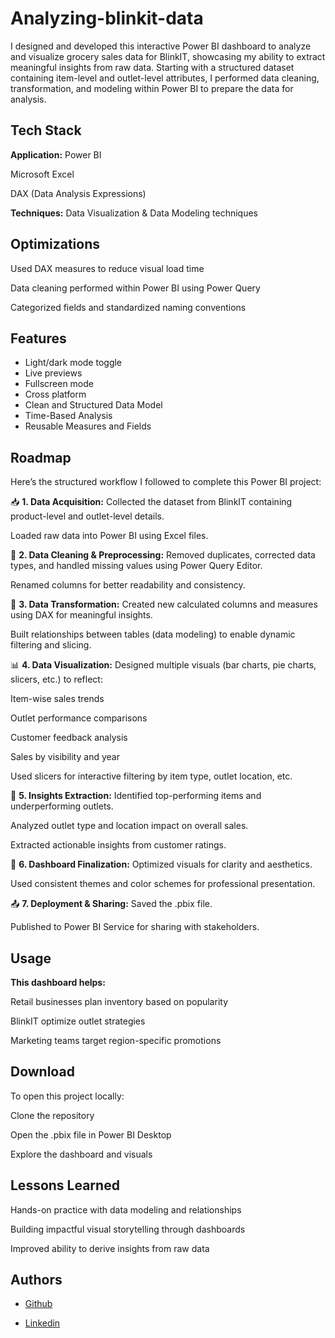 # Analyzing-blinkit-data

I designed and developed this interactive Power BI dashboard to analyze and visualize grocery sales data for BlinkIT, showcasing my ability to extract meaningful insights from raw data. Starting with a structured dataset containing item-level and outlet-level attributes, I performed data cleaning, transformation, and modeling within Power BI to prepare the data for analysis.

## Tech Stack

**Application:** Power BI

Microsoft Excel

DAX (Data Analysis Expressions)

**Techniques:** Data Visualization & Data Modeling techniques




## Optimizations

Used DAX measures to reduce visual load time

Data cleaning performed within Power BI using Power Query

Categorized fields and standardized naming conventions


## Features

- Light/dark mode toggle
- Live previews
- Fullscreen mode
- Cross platform
- Clean and Structured Data Model
- Time-Based Analysis
- Reusable Measures and Fields


## Roadmap

Here’s the structured workflow I followed to complete this Power BI project:

📥 **1. Data Acquisition:**
Collected the dataset from BlinkIT containing product-level and outlet-level details.

Loaded raw data into Power BI using Excel files.

🧹 **2. Data Cleaning & Preprocessing:**
Removed duplicates, corrected data types, and handled missing values using Power Query Editor.

Renamed columns for better readability and consistency.

🔁 **3. Data Transformation:**
Created new calculated columns and measures using DAX for meaningful insights.

Built relationships between tables (data modeling) to enable dynamic filtering and slicing.

📊 **4. Data Visualization:**
Designed multiple visuals (bar charts, pie charts, slicers, etc.) to reflect:

Item-wise sales trends

Outlet performance comparisons

Customer feedback analysis

Sales by visibility and year

Used slicers for interactive filtering by item type, outlet location, etc.

🎯 **5. Insights Extraction:**
Identified top-performing items and underperforming outlets.

Analyzed outlet type and location impact on overall sales.

Extracted actionable insights from customer ratings.

📌 **6. Dashboard Finalization:**
Optimized visuals for clarity and aesthetics.

Used consistent themes and color schemes for professional presentation.

📤 **7. Deployment & Sharing:**
Saved the .pbix file.

Published to Power BI Service for sharing with stakeholders.

## Usage

**This dashboard helps:**

Retail businesses plan inventory based on popularity

BlinkIT optimize outlet strategies

Marketing teams target region-specific promotions


## Download

To open this project locally:

Clone the repository

Open the .pbix file in Power BI Desktop

Explore the dashboard and visuals
    
## Lessons Learned

Hands-on practice with data modeling and relationships

Building impactful visual storytelling through dashboards

Improved ability to derive insights from raw data


## Authors

- [Github](https://www.github.com/rimshaaofficial)

- [Linkedin](https://www.linkedin.com/in/rimshaofficial/)

